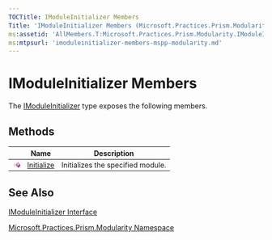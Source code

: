 ```yaml
---
TOCTitle: IModuleInitializer Members
Title: 'IModuleInitializer Members (Microsoft.Practices.Prism.Modularity)'
ms:assetid: 'AllMembers.T:Microsoft.Practices.Prism.Modularity.IModuleInitializer'
ms:mtpsurl: 'imoduleinitializer-members-mspp-modularity.md'
---
```



# IModuleInitializer Members

The [IModuleInitializer](https://msdn.microsoft.com/library/microsoft.practices.prism.modularity.imoduleinitializer) type exposes the following members.

## Methods

<span id="methodTableToggle"></span>
<table>

<thead>
<tr class="header">
<th> </th>
<th>Name</th>
<th>Description</th>
</tr>
</thead>
<tbody>
<tr class="odd">
<td><img src="images/public-method.gif" title="Public method" /></td>
<td><a href="https://msdn.microsoft.com/library/microsoft.practices.prism.modularity.imoduleinitializer.initialize(microsoft.practices.prism.modularity.moduleinfo)">Initialize</a></td>
<td><div class="summary">
Initializes the specified module.
</div></td>
</tr>
</tbody>
</table>

## See Also

[IModuleInitializer Interface](https://msdn.microsoft.com/library/microsoft.practices.prism.modularity.imoduleinitializer)

[Microsoft.Practices.Prism.Modularity Namespace](https://msdn.microsoft.com/library/microsoft.practices.prism.modularity)
